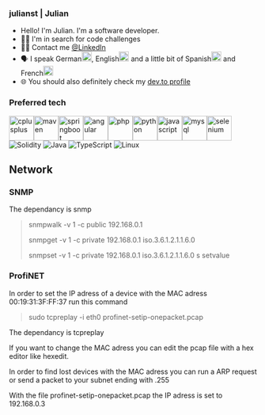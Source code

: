 ### julianst | Julian

- Hello! I'm Julian. I'm a software developer.
- :man_student: I'm in search for code challenges
- :man_technologist: Contact me [@LinkedIn](https://www.linkedin.com/in/juliansteinbock/)
- 🗣️ I speak German<img src="https://raw.githubusercontent.com/csmoore/country-flag-icons/master/country-flags-4x3-svg/de.svg" alt="de" width="20"/>, English<img src="https://raw.githubusercontent.com/csmoore/country-flag-icons/master/country-flags-4x3-svg/gb.svg" alt="english" width="20"/> and a little bit of Spanish<img src="https://raw.githubusercontent.com/csmoore/country-flag-icons/master/country-flags-4x3-svg/es.svg" alt="esp" width="20"/> and French<img src="https://raw.githubusercontent.com/csmoore/country-flag-icons/master/country-flags-4x3-svg/fr.svg" alt="fr" width="20"/>
- :globe_with_meridians: You should also definitely check my [dev.to profile](https://dev.to/julianst)

### Preferred tech

<img src="https://simpleicons.org/icons/cplusplus.svg" alt="cplusplus" width="50"/><img src="https://simpleicons.org/icons/apachemaven.svg" alt="maven" width="50"/><img src="https://simpleicons.org/icons/springboot.svg" alt="springboot" width="50"/><img src="https://simpleicons.org/icons/angular.svg" alt="angular" width="50"/><img src="https://simpleicons.org/icons/php.svg" alt="php" width="50"/><img src="https://simpleicons.org/icons/python.svg" alt="python" width="50"/><img src="https://simpleicons.org/icons/javascript.svg" alt="javascript" width="50"/><img src="https://simpleicons.org/icons/mysql.svg" alt="mysql" width="50"/><img src="https://simpleicons.org/icons/selenium.svg" alt="selenium" width="50"/>
![Solidity](https://img.shields.io/badge/Solidity-%23363636.svg?style=for-the-badge&logo=solidity&logoColor=white)
![Java](https://img.shields.io/badge/java-000000?style=for-the-badge&logo=java&logoColor=white)
![TypeScript](https://img.shields.io/badge/typescript-%23007ACC.svg?style=for-the-badge&logo=typescript&logoColor=white)
![Linux](https://img.shields.io/badge/Linux-FCC624?style=for-the-badge&logo=linux&logoColor=black)

## Network

### SNMP

The dependancy is snmp 

>snmpwalk -v 1 -c public 192.168.0.1
>
>snmpget -v 1 -c private 192.168.0.1 iso.3.6.1.2.1.1.6.0 
>
>snmpset -v 1 -c private 192.168.0.1 iso.3.6.1.2.1.1.6.0 s setvalue

### ProfiNET

In order to set the IP adress of a device with the MAC adress 00:19:31:3F:FF:37 run this command

>sudo tcpreplay -i eth0 profinet-setip-onepacket.pcap

The dependancy is tcpreplay

If you want to change the MAC adress you can edit the pcap file with a hex editor like hexedit.

In order to find lost devices with the MAC adress you can run a ARP request or send a packet to your subnet ending with .255

With the file profinet-setip-onepacket.pcap the IP adress is set to 192.168.0.3
